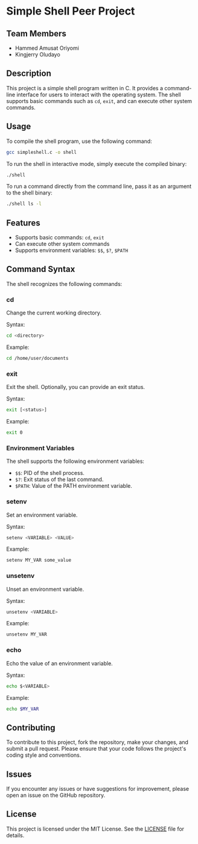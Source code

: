 # Simple Shell Peer Project

## Team Members
- Hammed Amusat Oriyomi
- Kingjerry Oludayo

## Description
This project is a simple shell program written in C. It provides a command-line interface for users to interact with the operating system. The shell supports basic commands such as `cd`, `exit`, and can execute other system commands.

## Usage
To compile the shell program, use the following command:
```bash
gcc simpleshell.c -o shell
```

To run the shell in interactive mode, simply execute the compiled binary:
```bash
./shell
```

To run a command directly from the command line, pass it as an argument to the shell binary:
```bash
./shell ls -l
```

## Features
- Supports basic commands: `cd`, `exit`
- Can execute other system commands
- Supports environment variables: `$$`, `$?`, `$PATH`

## Command Syntax
The shell recognizes the following commands:

### cd
Change the current working directory.

Syntax:
```bash
cd <directory>
```

Example:
```bash
cd /home/user/documents
```

### exit
Exit the shell. Optionally, you can provide an exit status.

Syntax:
```bash
exit [<status>]
```

Example:
```bash
exit 0
```

### Environment Variables
The shell supports the following environment variables:

- `$$`: PID of the shell process.
- `$?`: Exit status of the last command.
- `$PATH`: Value of the PATH environment variable.

### setenv
Set an environment variable.

Syntax:
```bash
setenv <VARIABLE> <VALUE>
```

Example:
```bash
setenv MY_VAR some_value
```

### unsetenv
Unset an environment variable.

Syntax:
```bash
unsetenv <VARIABLE>
```

Example:
```bash
unsetenv MY_VAR
```

### echo
Echo the value of an environment variable.

Syntax:
```bash
echo $<VARIABLE>
```

Example:
```bash
echo $MY_VAR
```

## Contributing
To contribute to this project, fork the repository, make your changes, and submit a pull request. Please ensure that your code follows the project's coding style and conventions.

## Issues
If you encounter any issues or have suggestions for improvement, please open an issue on the GitHub repository.

## License
This project is licensed under the MIT License. See the [LICENSE](LICENSE) file for details.